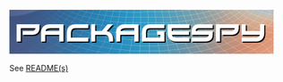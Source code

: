 ![logo](./pythonAppliMatix/images/logo_PACKAGESPY.png)


See [README(s)](./pythonAppliMatix/README.md)
